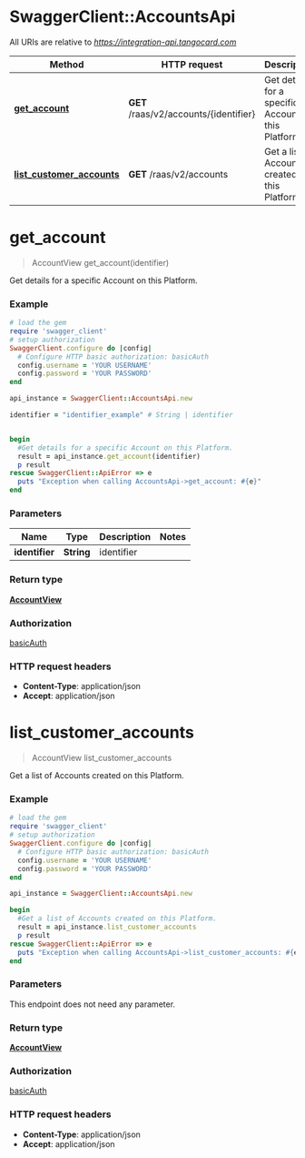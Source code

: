 # SwaggerClient::AccountsApi

All URIs are relative to *https://integration-api.tangocard.com*

Method | HTTP request | Description
------------- | ------------- | -------------
[**get_account**](AccountsApi.md#get_account) | **GET** /raas/v2/accounts/{identifier} | Get details for a specific Account on this Platform.
[**list_customer_accounts**](AccountsApi.md#list_customer_accounts) | **GET** /raas/v2/accounts | Get a list of Accounts created on this Platform.


# **get_account**
> AccountView get_account(identifier)

Get details for a specific Account on this Platform.

### Example
```ruby
# load the gem
require 'swagger_client'
# setup authorization
SwaggerClient.configure do |config|
  # Configure HTTP basic authorization: basicAuth
  config.username = 'YOUR USERNAME'
  config.password = 'YOUR PASSWORD'
end

api_instance = SwaggerClient::AccountsApi.new

identifier = "identifier_example" # String | identifier


begin
  #Get details for a specific Account on this Platform.
  result = api_instance.get_account(identifier)
  p result
rescue SwaggerClient::ApiError => e
  puts "Exception when calling AccountsApi->get_account: #{e}"
end
```

### Parameters

Name | Type | Description  | Notes
------------- | ------------- | ------------- | -------------
 **identifier** | **String**| identifier | 

### Return type

[**AccountView**](AccountView.md)

### Authorization

[basicAuth](../README.md#basicAuth)

### HTTP request headers

 - **Content-Type**: application/json
 - **Accept**: application/json



# **list_customer_accounts**
> AccountView list_customer_accounts

Get a list of Accounts created on this Platform.

### Example
```ruby
# load the gem
require 'swagger_client'
# setup authorization
SwaggerClient.configure do |config|
  # Configure HTTP basic authorization: basicAuth
  config.username = 'YOUR USERNAME'
  config.password = 'YOUR PASSWORD'
end

api_instance = SwaggerClient::AccountsApi.new

begin
  #Get a list of Accounts created on this Platform.
  result = api_instance.list_customer_accounts
  p result
rescue SwaggerClient::ApiError => e
  puts "Exception when calling AccountsApi->list_customer_accounts: #{e}"
end
```

### Parameters
This endpoint does not need any parameter.

### Return type

[**AccountView**](AccountView.md)

### Authorization

[basicAuth](../README.md#basicAuth)

### HTTP request headers

 - **Content-Type**: application/json
 - **Accept**: application/json



